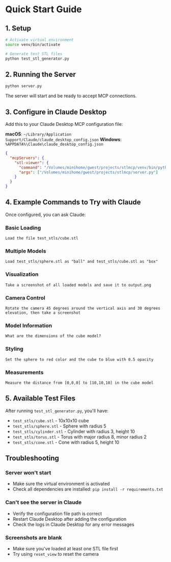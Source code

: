 # Quick Start Guide

## 1. Setup

```bash
# Activate virtual environment
source venv/bin/activate

# Generate test STL files
python test_stl_generator.py
```

## 2. Running the Server

```bash
python server.py
```

The server will start and be ready to accept MCP connections.

## 3. Configure in Claude Desktop

Add this to your Claude Desktop MCP configuration file:

**macOS**: `~/Library/Application Support/Claude/claude_desktop_config.json`
**Windows**: `%APPDATA%\Claude\claude_desktop_config.json`

```json
{
  "mcpServers": {
    "stl-viewer": {
      "command": "/Volumes/minihome/gwest/projects/stlmcp/venv/bin/python",
      "args": ["/Volumes/minihome/gwest/projects/stlmcp/server.py"]
    }
  }
}
```

## 4. Example Commands to Try with Claude

Once configured, you can ask Claude:

### Basic Loading
```
Load the file test_stls/cube.stl
```

### Multiple Models
```
Load test_stls/sphere.stl as "ball" and test_stls/cube.stl as "box"
```

### Visualization
```
Take a screenshot of all loaded models and save it to output.png
```

### Camera Control
```
Rotate the camera 45 degrees around the vertical axis and 30 degrees elevation, then take a screenshot
```

### Model Information
```
What are the dimensions of the cube model?
```

### Styling
```
Set the sphere to red color and the cube to blue with 0.5 opacity
```

### Measurements
```
Measure the distance from [0,0,0] to [10,10,10] in the cube model
```

## 5. Available Test Files

After running `test_stl_generator.py`, you'll have:
- `test_stls/cube.stl` - 10x10x10 cube
- `test_stls/sphere.stl` - Sphere with radius 5
- `test_stls/cylinder.stl` - Cylinder with radius 3, height 10
- `test_stls/torus.stl` - Torus with major radius 8, minor radius 2
- `test_stls/cone.stl` - Cone with radius 5, height 10

## Troubleshooting

### Server won't start
- Make sure the virtual environment is activated
- Check all dependencies are installed: `pip install -r requirements.txt`

### Can't see the server in Claude
- Verify the configuration file path is correct
- Restart Claude Desktop after adding the configuration
- Check the logs in Claude Desktop for any error messages

### Screenshots are blank
- Make sure you've loaded at least one STL file first
- Try using `reset_view` to reset the camera
